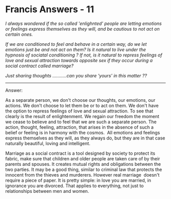 # Francis Answers - 11

_I always wondered if the so called 'enlighnted' people are letting emotions or feelings express themselves as they will, and be cautious to not act on certain ones._

_If we are conditioned to feel and behave in a certain way, do we let emotions just be and not act on them? Is it natural to live under the hypnosis of sociatal conditioning ? If not, is it natural to repress feelings of love and sexual attraction towards opposite sex if they occur during a social contract called marriage?_

_Just sharing thoughts ...........can you share 'yours' in this matter ??_

* * *

Answer:

As a separate person, we don't choose our thoughts, our emotions, our actions. We don't choose to let them be or to act on them. We don't have the option to repress feelings of love and sexual attraction. To see that clearly is the result of enlightenment. We regain our freedom the moment we cease to believe and to feel that we are such a separate person. The action, thought, feeling, attraction, that arises in the absence of such a belief or feeling is in harmony with the cosmos.  All emotions and feelings express themselves as they will, as they always do, but they are in that case naturally beautiful, loving and intelligent.

Marriage as a social contract is a tool designed by society to protect its fabric, make sure that children and older people are taken care of by their parents and spouses. It creates mutual rights and obligations between the two parties. It may be a good thing, similar to criminal law that protects the innocent from the thieves and murderers. However real marriage  doesn't require a piece of paper. It is pretty simple: in love you are married, in ignorance you are divorced. That applies to everything, not just to relationships between men and women.

